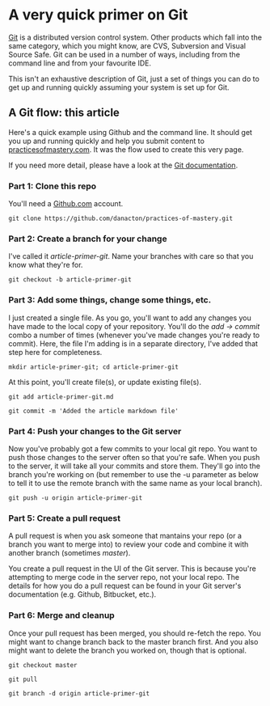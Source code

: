 # A very quick primer on Git

[Git](https://git-scm.com/) is a distributed version control system. Other products which fall into the same category, which you might know, are CVS, Subversion and Visual Source Safe. Git can be used in a number of ways, including from the command line and from your favourite IDE. 

This isn't an exhaustive description of Git, just a set of things you can do to get up and running quickly assuming your system is set up for Git. 

## A Git flow: this article
Here's a quick example using Github and the command line. It should get you up and running quickly and help you submit content to [practicesofmastery.com](http://practicesofmastery.com). It was the flow used to create this very page.

If you need more detail, please have a look at the [Git documentation](https://git-scm.com/doc).

### Part 1: Clone this repo
You'll need a [Github.com](https://github.com) account.

`git clone https://github.com/danacton/practices-of-mastery.git`

### Part 2: Create a branch for your change
I've called it *article-primer-git*. Name your branches with care so that you know what they're for.

`git checkout -b article-primer-git`

### Part 3: Add some things, change some things, etc.
I just created a single file. As you go, you'll want to add any changes you have made to the local copy of your repository. You'll do the *add -> commit* combo a number of times (whenever you've made changes you're ready to commit). Here, the file I'm adding is in a separate directory, I've added that step here for completeness.

`mkdir article-primer-git; cd article-primer-git`

At this point, you'll create file(s), or update existing file(s).

`git add article-primer-git.md`

`git commit -m 'Added the article markdown file'`

### Part 4: Push your changes to the Git server
Now you've probably got a few commits to your local git repo. You want to push those changes to the server often so that you're safe. When you push to the server, it will take all your commits and store them. They'll go into the branch you're working on (but remember to use the -u parameter as below to tell it to use the remote branch with the same name as your local branch).

`git push -u origin article-primer-git`

### Part 5: Create a pull request
A pull request is when you ask someone that mantains your repo (or a branch you want to merge into) to review your code and combine it with another branch (sometimes *master*).

You create a pull request in the UI of the Git server. This is because you're attempting to merge code in the server repo, not your local repo. The details for how you do a pull request can be found in your Git server's documentation (e.g. Github, Bitbucket, etc.).

### Part 6: Merge and cleanup
Once your pull request has been merged, you should re-fetch the repo. You might want to change branch back to the master branch first. And you also might want to delete the branch you worked on, though that is optional.

`git checkout master`

`git pull`

`git branch -d origin article-primer-git`

